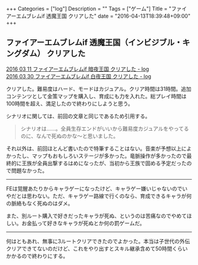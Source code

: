 +++
Categories = ["log"]
Description = ""
Tags = ["ゲーム"]
Title = "ファイアーエムブレムif 透魔王国 クリアした"
date = "2016-04-13T18:39:48+09:00"
+++

## ファイアーエムブレムif 透魔王国（インビジブル・キングダム） クリアした
[2016 03 11 ファイアーエムブレムif 暗夜王国 クリアした - log](http://log.deprode.net/logs/2016-03-11/)  
[2016 03 30 ファイアーエムブレムif 白夜王国 クリアした - log](http://log.deprode.net/logs/2016-03-30/)

クリアした。難易度はハード、モードはカジュアル。クリア時間は31時間。追加コンテンツとして金策マップを購入し、育成にも力を入れた。総プレイ時間は100時間を超え、満足したので終わりにしようと思う。

シナリオに関しては、前回の文章と同じであるため引用する。
> シナリオは……。全員生存エンドがいいから難易度カジュアルをやってるのに、なんで死ぬのかな〜と思いました。

それ以外は、前回ほとんど書いたので特筆することはない。音楽が予想以上によかったし、マップもおもしろいステージが多かった。竜脈操作が多かったので最終的に王族が全員出撃するはめになったが、当初から王族で固める予定だったので問題なかった。

----

FEは覚醒あたりからキャラゲーになったけど、キャラゲー嫌いじゃないのでいやだとは思わない。ただ、キャラゲー路線で行くのなら、育成できるキャラが何の脈絡もなく死ぬのはダメ。

また、別ルート購入で好きだったキャラが死ぬ、というのは苦痛なのでやめてほしい。お金払って好きなキャラが死ぬとか何の罰ゲームだ。

----

何はともあれ、無事に3ルートクリアできたのでよかった。本当は子世代の外伝クリアできてないのだけど、これをやり出すとスキル継承含めて50時間くらいかかるので終わりにする。